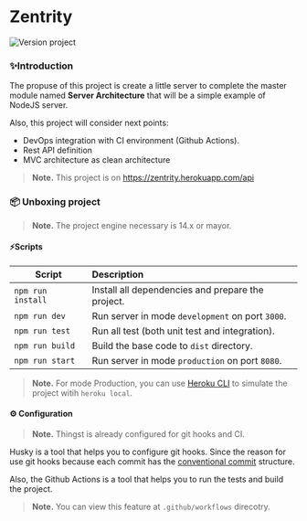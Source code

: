 # Zentrity

<img src="https://img.shields.io/badge/dynamic/json?style=for-the-badge&color=EBCB8B&label=version&prefix=v&query=version&url=https%3A%2F%2Fraw.githubusercontent.com%2FThree-Points%2Fcity-server%2Fdevelopment%2Fpackage.json" alt="Version project" />

### ✨Introduction

The propuse of this project is create a little server to complete the master module named **Server Architecture** that will be a simple example of NodeJS server.

Also, this project will consider next points:

-   DevOps integration with CI environment (Github Actions).
-   Rest API definition
-   MVC architecture as clean architecture

> **Note.** This project is on https://zentrity.herokuapp.com/api

### 📦 Unboxing project

> **Note.** The project engine necessary is 14.x or mayor.

#### ⚡️Scripts

| Script            | Description                                       |
| ----------------- | :------------------------------------------------ |
| `npm run install` | Install all dependencies and prepare the project. |
| `npm run dev`     | Run server in mode `development` on port `3000`.  |
| `npm run test`    | Run all test (both unit test and integration).    |
| `npm run build`   | Build the base code to `dist` directory.          |
| `npm run start`   | Run server in mode `production` on port `8080`.   |

> **Note.** For mode Production, you can use [Heroku CLI](https://devcenter.heroku.com/articles/heroku-cli) to simulate the project witih `heroku local`.

#### ⚙️ Configuration

> **Note.** Thingst is already configured for git hooks and CI.

Husky is a tool that helps you to configure git hooks. Since the reason for use git hooks because each commit has the [conventional commit](https://www.conventionalcommits.org/en/v1.0.0/) structure.

Also, the Github Actions is a tool that helps you to run the tests and build the project.

> **Note.** You can view this feature at `.github/workflows` direcotry.
